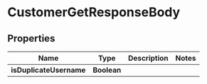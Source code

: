 

# CustomerGetResponseBody

## Properties

Name | Type | Description | Notes
------------ | ------------- | ------------- | -------------
**isDuplicateUsername** | **Boolean** |  | 




